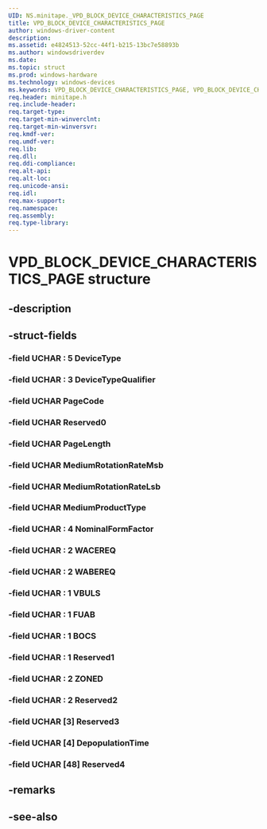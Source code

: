 ```yaml
---
UID: NS.minitape._VPD_BLOCK_DEVICE_CHARACTERISTICS_PAGE
title: VPD_BLOCK_DEVICE_CHARACTERISTICS_PAGE
author: windows-driver-content
description: 
ms.assetid: e4824513-52cc-44f1-b215-13bc7e58893b
ms.author: windowsdriverdev
ms.date: 
ms.topic: struct
ms.prod: windows-hardware
ms.technology: windows-devices
ms.keywords: VPD_BLOCK_DEVICE_CHARACTERISTICS_PAGE, VPD_BLOCK_DEVICE_CHARACTERISTICS_PAGE, *PVPD_BLOCK_DEVICE_CHARACTERISTICS_PAGE
req.header: minitape.h
req.include-header:
req.target-type:
req.target-min-winverclnt:
req.target-min-winversvr:
req.kmdf-ver:
req.umdf-ver:
req.lib:
req.dll:
req.ddi-compliance:
req.alt-api:
req.alt-loc:
req.unicode-ansi:
req.idl:
req.max-support:
req.namespace:
req.assembly:
req.type-library:
---
```


# VPD_BLOCK_DEVICE_CHARACTERISTICS_PAGE structure

## -description



## -struct-fields

### -field UCHAR  : 5 DeviceType			
 	
### -field UCHAR  : 3 DeviceTypeQualifier			
 	
### -field UCHAR PageCode			
 	
### -field UCHAR Reserved0			
 	
### -field UCHAR PageLength			
 	
### -field UCHAR MediumRotationRateMsb			
 	
### -field UCHAR MediumRotationRateLsb			
 	
### -field UCHAR MediumProductType			
 	
### -field UCHAR  : 4 NominalFormFactor			
 	
### -field UCHAR  : 2 WACEREQ			
 	
### -field UCHAR  : 2 WABEREQ			
 	
### -field UCHAR  : 1 VBULS			
 	
### -field UCHAR  : 1 FUAB			
 	
### -field UCHAR  : 1 BOCS			
 	
### -field UCHAR  : 1 Reserved1			
 	
### -field UCHAR  : 2 ZONED			
 	
### -field UCHAR  : 2 Reserved2			
 	
### -field UCHAR [3] Reserved3			
 	
### -field UCHAR [4] DepopulationTime			
 	
### -field UCHAR [48] Reserved4			
 	
## -remarks

## -see-also